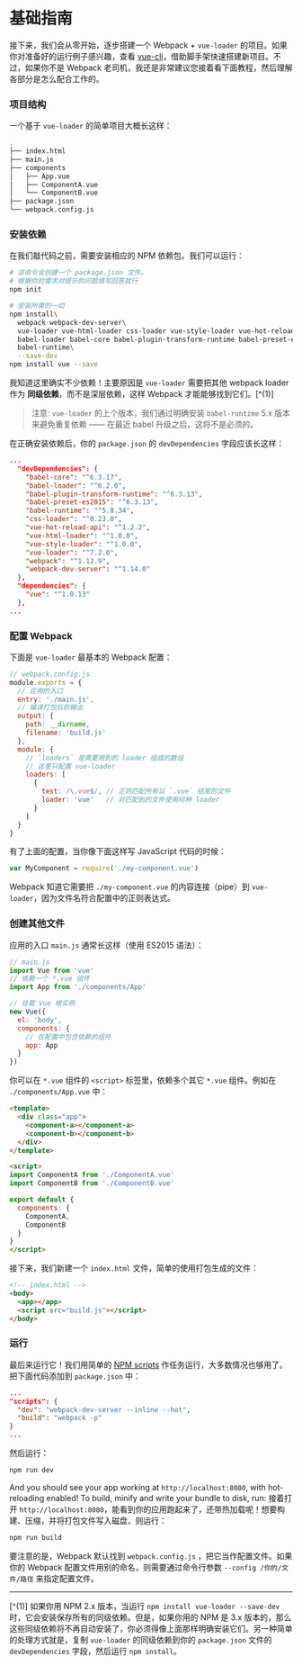 # 基础指南

接下来，我们会从零开始，逐步搭建一个 Webpack + `vue-loader` 的项目。如果你对准备好的运行例子感兴趣，查看 [vue-cli](https://github.com/vuejs/vue-cli)，借助脚手架快速搭建新项目。不过，如果你不是 Webpack 老司机，我还是非常建议您接着看下面教程，然后理解各部分是怎么配合工作的。

### 项目结构

一个基于 `vue-loader` 的简单项目大概长这样：

``` bash
.
├── index.html
├── main.js
├── components
│   ├── App.vue
│   ├── ComponentA.vue
│   └── ComponentB.vue
├── package.json
└── webpack.config.js
```

### 安装依赖

在我们敲代码之前，需要安装相应的 NPM 依赖包。我们可以运行：

``` bash
# 该命令会创建一个 package.json 文件。
# 根据你的需求对提示的问题填写回答就行
npm init

# 安装所需的一切
npm install\
  webpack webpack-dev-server\
  vue-loader vue-html-loader css-loader vue-style-loader vue-hot-reload-api\
  babel-loader babel-core babel-plugin-transform-runtime babel-preset-es2015\
  babel-runtime\
  --save-dev
npm install vue --save
```

我知道这里确实不少依赖！主要原因是 `vue-loader` 需要把其他 webpack loader 作为 **同级依赖**，而不是深层依赖，这样 Webpack 才能能够找到它们。[^(1)]

> 注意: `vue-loader` 的上个版本，我们通过明确安装 `babel-runtime` 5.x 版本来避免重复依赖 —— 在最近 babel 升级之后，这将不是必须的。

在正确安装依赖后，你的 `package.json` 的 `devDependencies` 字段应该长这样：

``` json
...
  "devDependencies": {
    "babel-core": "^6.3.17",
    "babel-loader": "^6.2.0",
    "babel-plugin-transform-runtime": "^6.3.13",
    "babel-preset-es2015": "^6.3.13",
    "babel-runtime": "^5.8.34",
    "css-loader": "^0.23.0",
    "vue-hot-reload-api": "^1.2.2",
    "vue-html-loader": "^1.0.0",
    "vue-style-loader": "^1.0.0",
    "vue-loader": "^7.2.0",
    "webpack": "^1.12.9",
    "webpack-dev-server": "^1.14.0"
  },
  "dependencies": {
    "vue": "^1.0.13"
  },
...
```

### 配置 Webpack

下面是 `vue-loader` 最基本的 Webpack 配置：

``` js
// webpack.config.js
module.exports = {
  // 应用的入口
  entry: './main.js',
  // 编译打包后的输出
  output: {
    path: __dirname,
    filename: 'build.js'
  },
  module: {
    // `loaders` 是需要用到的 loader 组成的数组
    // 这里只配置 vue-loader
    loaders: [
      {
        test: /\.vue$/, // 正则匹配所有以 `.vue` 结尾的文件
        loader: 'vue'   // 对匹配到的文件使用何种 loader
      }
    ]
  }
}
```

有了上面的配置，当你像下面这样写 JavaScript 代码的时候：

``` js
var MyComponent = require('./my-component.vue')
```

Webpack 知道它需要把 `./my-component.vue` 的内容连接（pipe）到 `vue-loader`，因为文件名符合配置中的正则表达式。

### 创建其他文件

应用的入口 `main.js` 通常长这样（使用 ES2015 语法）：

``` js
// main.js
import Vue from 'vue'
// 依赖一个 *.vue 组件
import App from './components/App'

// 挂载 Vue 根实例
new Vue({
  el: 'body',
  components: {
    // 在配置中包含依赖的组件
    app: App
  }
})
```

你可以在 `*.vue` 组件的 `<script>` 标签里，依赖多个其它 `*.vue` 组件。例如在 `./components/App.vue` 中：

``` html
<template>
  <div class="app">
    <component-a></component-a>
    <component-b></component-b>
  </div>
</template>

<script>
import ComponentA from './ComponentA.vue'
import ComponentB from './ComponentB.vue'

export default {
  components: {
    ComponentA,
    ComponentB
  }
}
</script>
```

接下来，我们新建一个 `index.html` 文件，简单的使用打包生成的文件：

``` html
<!-- index.html -->
<body>
  <app></app>
  <script src="build.js"></script>
</body>
```

### 运行

最后来运行它！我们用简单的 [NPM scripts](https://docs.npmjs.com/misc/scripts) 作任务运行，大多数情况也够用了。把下面代码添加到 `package.json` 中：


``` json
...
"scripts": {
  "dev": "webpack-dev-server --inline --hot",
  "build": "webpack -p"
}
...
```

然后运行：

``` bash
npm run dev
```

And you should see your app working at `http://localhost:8080`, with hot-reloading enabled! To build, minify and write your bundle to disk, run:
接着打开 `http://localhost:8080`，能看到你的应用跑起来了，还带热加载呢！想要构建、压缩，并将打包文件写入磁盘，则运行：

``` bash
npm run build
```

要注意的是，Webpack 默认找到 `webpack.config.js` ，把它当作配置文件。如果你的 Webpack 配置文件用别的命名，则需要通过命令行参数 `--config /你的/文件/路径` 来指定配置文件。

---

[^(1)] 如果你用 NPM 2.x 版本，当运行 `npm install vue-loader --save-dev` 时，它会安装保存所有的同级依赖。但是，如果你用的 NPM 是 3.x 版本的，那么这些同级依赖将不再自动安装了，你必须得像上面那样明确安装它们。另一种简单的处理方式就是，复制 `vue-loader` 的同级依赖到你的 `package.json` 文件的 `devDependencies` 字段，然后运行 `npm install`。
